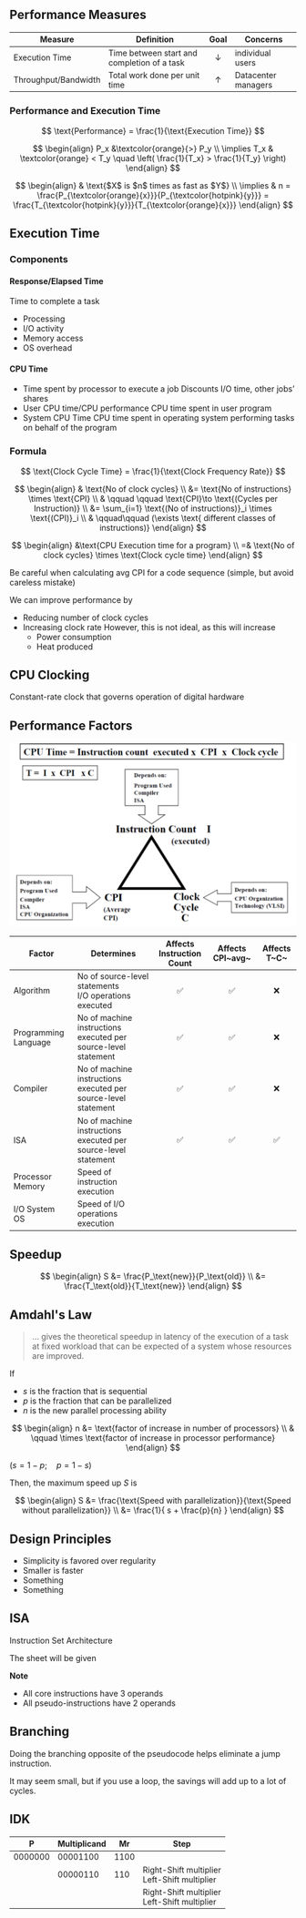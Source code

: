 ## Performance Measures

| Measure              | Definition                                  |     Goal     | Concerns            |
| -------------------- | ------------------------------------------- | :----------: | ------------------- |
| Execution Time       | Time between start and completion of a task | $\downarrow$ | individual users    |
| Throughput/Bandwidth | Total work done per unit time               |  $\uparrow$  | Datacenter managers |

### Performance and Execution Time

$$
\text{Performance} = \frac{1}{\text{Execution Time}}
$$

$$
\begin{align}
P_x &\textcolor{orange}{>} P_y \\
\implies T_x & \textcolor{orange} < T_y \quad \left( \frac{1}{T_x} > \frac{1}{T_y} \right)
\end{align}
$$

$$
\begin{align}
& \text{$X$ is $n$ times as fast as $Y$} \\
\implies & n 
= \frac{P_{\textcolor{orange}{x}}}{P_{\textcolor{hotpink}{y}}}
= \frac{T_{\textcolor{hotpink}{y}}}{T_{\textcolor{orange}{x}}}
\end{align}
$$

## Execution Time

### Components

#### Response/Elapsed Time

Time to complete a task

- Processing
- I/O activity
- Memory access
- OS overhead

#### CPU Time

- Time spent by processor to execute a job
  Discounts I/O time, other jobs’ shares
- User CPU time/CPU performance
  CPU time spent in user program
- System CPU Time
  CPU time spent in operating system performing tasks on behalf of the program

### Formula

$$
\text{Clock Cycle Time} = \frac{1}{\text{Clock Frequency Rate}}
$$

$$
\begin{align}
& \text{No of clock cycles} \\
&= \text{No of instructions} \times \text{CPI} \\
& \qquad \qquad \text{CPI}\to \text{(Cycles per Instruction)} \\
&= \sum_{i=1} \text{(No of instructions)}_i \times \text{(CPI)}_i \\
& \qquad\qquad (\exists \text{ different classes of instructions)}
\end{align}
$$

$$
\begin{align}
&\text{CPU Execution time for a program} \\
=& \text{No of clock cycles} \times \text{Clock cycle time}
\end{align}
$$

Be careful when calculating avg CPI for a code sequence (simple, but avoid careless mistake)

We can improve performance by

- Reducing number of clock cycles
- Increasing clock rate
  However, this is not ideal, as this will increase
    - Power consumption
    - Heat produced

## CPU Clocking

Constant-rate clock that governs operation of digital hardware

## Performance Factors

![image-20221106185825302](assets/image-20221106185825302.png)

| Factor                | Determines                                                   | Affects<br />Instruction Count | Affects CPI~avg~ | Affects T~C~ |
| --------------------- | ------------------------------------------------------------ | :----------------------------: | :--------------: | :----------: |
| Algorithm             | No of source-level statements<br />I/O operations executed   |               ✅                |        ✅         |      ❌       |
| Programming Language  | No of machine instructions executed per source-level statement |               ✅                |        ✅         |      ❌       |
| Compiler              | No of machine instructions executed per source-level statement |               ✅                |        ✅         |      ❌       |
| ISA                   | No of machine instructions executed per source-level statement |               ✅                |        ✅         |      ✅       |
| Processor<br />Memory | Speed of instruction execution                               |                                |                  |              |
| I/O System<br />OS    | Speed of I/O operations execution                            |                                |                  |              |

## Speedup

$$
\begin{align}
S
&= \frac{P_\text{new}}{P_\text{old}} \\
&= \frac{T_\text{old}}{T_\text{new}}
\end{align}
$$

## Amdahl's Law

> … gives the theoretical speedup in latency of the execution of a task at fixed workload that can be expected of a system whose resources are improved.

If

- $s$ is the fraction that is sequential
- $p$ is the fraction that can be parallelized
- $n$ is the new parallel processing ability
  
$$
\begin{align}
n &= \text{factor of increase in number of processors} \\
& \qquad \times \text{factor of increase in processor performance}
\end{align}
$$
  
$(s = 1-p; \quad p = 1-s)$

Then, the maximum speed up $S$ is

$$
\begin{align}
S &= 
\frac{\text{Speed with parallelization}}{\text{Speed without parallelization}} \\
&= \frac{1}{
s + \frac{p}{n}
}
\end{align}
$$

## Design Principles

- Simplicity is favored over regularity
- Smaller is faster
- Something
- Something

## ISA

Instruction Set Architecture

The sheet will be given

**Note**

- All core instructions have 3 operands
- All pseudo-instructions have 2 operands

## Branching

Doing the branching opposite of the pseudocode helps eliminate a jump instruction.

It may seem small, but if you use a loop, the savings will add up to a lot of cycles.

## IDK

| P       | Multiplicand | Mr   | Step                                              |
| ------- | ------------ | ---- | ------------------------------------------------- |
| 0000000 | 00001100     | 1100 |                                                   |
|         | 00000110     | 110  | Right-Shift multiplier<br />Left-Shift multiplier |
|         |              |      | Right-Shift multiplier<br />Left-Shift multiplier |
